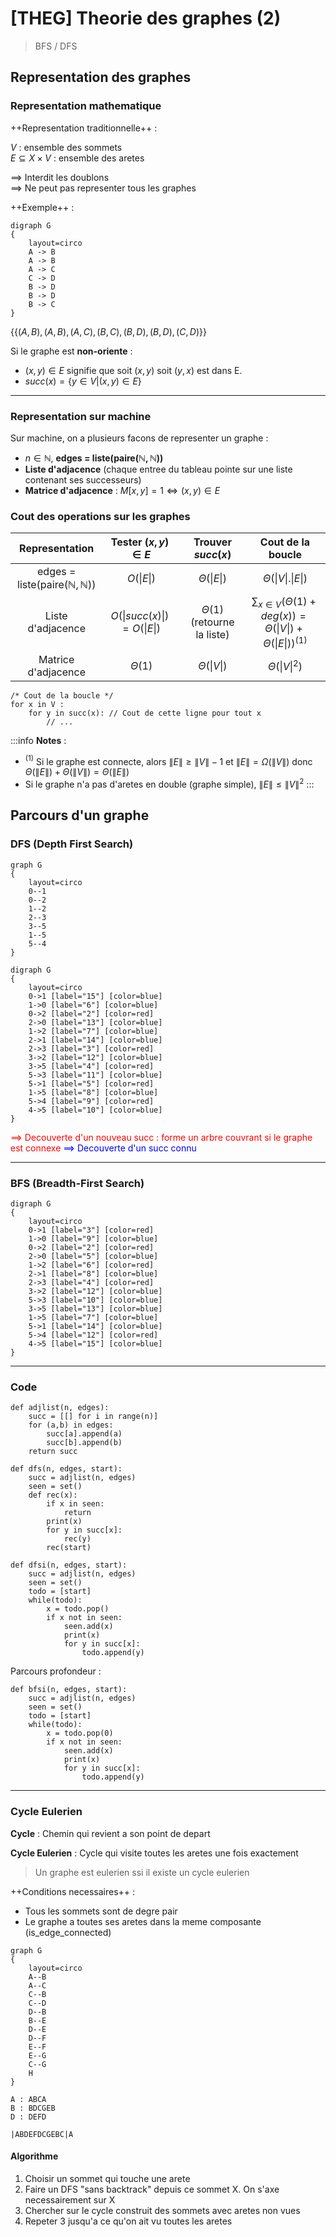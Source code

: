 [THEG] Theorie des graphes (2)
===

> BFS / DFS
> 
## Representation des graphes

### Representation mathematique
++Representation traditionnelle++ : 

$V$ : ensemble des sommets  
$E \subseteq X \times V$ : ensemble des aretes

$\implies$ Interdit les doublons  
$\implies$ Ne peut pas representer tous les graphes

++Exemple++ :  
```graphviz
digraph G
{
    layout=circo
    A -> B
    A -> B
    A -> C
    C -> D
    B -> D
    B -> D
    B -> C
}
```

$\{\{(A,B), (A,B), (A,C), (B,C), (B,D), (B,D), (C,D)\}\}$

Si le graphe est **non-oriente** :  
- $(x, y) \in E$ signifie que soit $(x,y)$ soit $(y, x)$ est dans E.  
- $succ(x) = \{ y \in V | (x, y) \in E \}$

------------------------------
### Representation sur machine

Sur machine, on a plusieurs facons de representer un graphe : 
- $n \in \mathbb{N}$, **edges = liste(paire($\mathbb{N}, \mathbb{N}$))**
- **Liste d'adjacence** (chaque entree du tableau pointe sur une liste contenant ses successeurs)
- **Matrice d'adjacence** : $M[x,y] = 1 \iff (x,y) \in E$

### Cout des operations sur les graphes  

|Representation|Tester $(x, y) \in E$|Trouver $succ(x)$|Cout de la boucle|
|:--:|:--:|:--:|:--:|
|edges = liste(paire($\mathbb{N}, \mathbb{N}$))|$O(\|E\|)$|$\Theta(\|E\|)$|$\Theta(\|V\|.\|E\|)$|
|Liste d'adjacence|$O(\|succ(x)\|) = O(\|E\|)$|$\Theta(1)$ (retourne la liste)|$\sum_{x \in V}(\Theta(1) + deg(x)) = \Theta(\|V\|) + \Theta(\|E\|))^{(1)}$|
|Matrice d'adjacence|$\Theta(1)$|$\Theta(\|V\|)$|$\Theta(\|V\|^2)$|


```
/* Cout de la boucle */
for x in V : 
    for y in succ(x): // Cout de cette ligne pour tout x
        // ...
```

:::info
**Notes** :  
- $^{(1)}$ Si le graphe est connecte, alors $\|E\| \geq \|V\| - 1$ et $\|E\| = \Omega(\|V\|)$ donc $\Theta(\|E\|) + \Theta(\|V\|) = \Theta(\|E\|)$
- Si le graphe n'a pas d'aretes en double (graphe simple), $\|E\| \leq \|V\|^2$
:::

## Parcours d'un graphe

### DFS (Depth First Search)

```graphviz
graph G
{
    layout=circo
    0--1
    0--2
    1--2
    2--3
    3--5
    1--5
    5--4
}
```

```graphviz
digraph G
{
    layout=circo
    0->1 [label="15"] [color=blue]
    1->0 [label="6"] [color=blue]
    0->2 [label="2"] [color=red]
    2->0 [label="13"] [color=blue]
    1->2 [label="7"] [color=blue]
    2->1 [label="14"] [color=blue]
    2->3 [label="3"] [color=red]
    3->2 [label="12"] [color=blue]
    3->5 [label="4"] [color=red]
    5->3 [label="11"] [color=blue]
    5->1 [label="5"] [color=red]
    1->5 [label="8"] [color=blue]
    5->4 [label="9"] [color=red]
    4->5 [label="10"] [color=blue]
}
```

<span style="color:red;">$\implies$ Decouverte d'un nouveau succ : forme un arbre couvrant si le graphe est connexe</span>
<span style="color:blue;">$\implies$ Decouverte d'un succ connu</span>

------------------------------
### BFS (Breadth-First Search)

```graphviz
digraph G
{
    layout=circo
    0->1 [label="3"] [color=red]
    1->0 [label="9"] [color=blue]
    0->2 [label="2"] [color=red]
    2->0 [label="5"] [color=blue]
    1->2 [label="6"] [color=red]
    2->1 [label="8"] [color=blue]
    2->3 [label="4"] [color=red]
    3->2 [label="12"] [color=blue]
    5->3 [label="10"] [color=blue]
    3->5 [label="13"] [color=blue]
    1->5 [label="7"] [color=blue]
    5->1 [label="14"] [color=blue]
    5->4 [label="12"] [color=red]
    4->5 [label="15"] [color=blue]
}
```

--------
### Code

```python=
def adjlist(n, edges):
    succ = [[] for i in range(n)]
    for (a,b) in edges:
        succ[a].append(a)
        succ[b].append(b)
    return succ
    
def dfs(n, edges, start):
    succ = adjlist(n, edges)
    seen = set()
    def rec(x):
        if x in seen:
            return
        print(x)
        for y in succ[x]:
            rec(y)
        rec(start)
```

```python=
def dfsi(n, edges, start):
    succ = adjlist(n, edges)
    seen = set()
    todo = [start]
    while(todo):
        x = todo.pop()
        if x not in seen:
            seen.add(x)
            print(x)
            for y in succ[x]:
                todo.append(y)
```

Parcours profondeur :  
```python=
def bfsi(n, edges, start):
    succ = adjlist(n, edges)
    seen = set()
    todo = [start]
    while(todo):
        x = todo.pop(0)
        if x not in seen:
            seen.add(x)
            print(x)
            for y in succ[x]:
                todo.append(y)
```

------------------
### Cycle Eulerien

**Cycle** : Chemin qui revient a son point de depart

**Cycle Eulerien** : Cycle qui visite toutes les aretes une fois exactement
> Un graphe est eulerien ssi il existe un cycle eulerien

++Conditions necessaires++ : 
- Tous les sommets sont de degre pair
- Le graphe a toutes ses aretes dans la meme composante (is_edge_connected)

```graphviz
graph G
{
    layout=circo
    A--B
    A--C
    C--B
    C--D
    D--B
    B--E
    D--E
    D--F
    E--F
    E--G
    C--G
    H
}
```

```
A : ABCA
B : BDCGEB
D : DEFD

|ABDEFDCGEBC|A
```

#### Algorithme

1. Choisir un sommet qui touche une arete
2. Faire un DFS "sans backtrack" depuis ce sommet X. On s'axe necessairement sur X
3. Chercher sur le cycle construit des sommets avec aretes non vues
4. Repeter 3 jusqu'a ce qu'on ait vu toutes les aretes